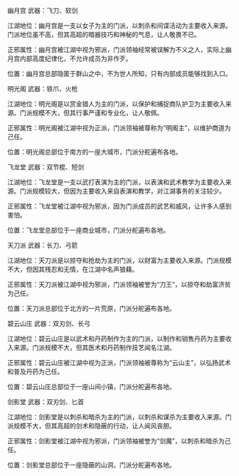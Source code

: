 幽月宫
武器：飞刀、软剑

江湖地位：幽月宫是一支以女子为主的门派，以刺杀和间谍活动为主要收入来源。门派地位虽不高，但其高超的暗器技巧和神秘的气息，让人敬畏不已。

正邪属性：幽月宫被江湖中视为邪派，门派领袖经常被误解为不义之人，实际上幽月宫内部高度纪律化，不允许成员为非作歹。

位置：幽月宫总部隐匿于群山之中，不为世人所知，只有内部成员能够找到入口。

明光阁
武器：铁爪、火枪

江湖地位：明光阁是以赏金猎人为主的门派，以保护和捕捉商队护卫为主要收入来源。门派规模不大，但其行事严谨和专业化，让人敬佩。

正邪属性：明光阁被江湖中视为正派，门派领袖被尊称为“明阁主”，以维护商道为己任。

位置：明光阁总部位于南方的一座大城市，门派分舵遍布各地。

飞龙堂
武器：双节棍、短剑

江湖地位：飞龙堂是一支以武打表演为主的门派，以表演和武术教学为主要收入来源。门派规模较大，但因为主要收入来自表演和教学，对江湖事务的关注较少。

正邪属性：飞龙堂被江湖中视为邪派，因为门派成员的武艺和威风，让许多人感到害怕。

位置：飞龙堂总部位于一座商业城市，门派分舵遍布各地。


天刀派
武器：长刀、弓箭

江湖地位：天刀派是以掠夺和抢劫为主的门派，以财富为主要收入来源。门派规模不大，但因其残忍和无情，在江湖中名声狼藉。

正邪属性：天刀派被江湖中视为邪派，门派领袖被誉为“刀王”，以掠夺和劫富济贫为己任。

位置：天刀派总部位于北方的一片荒原，门派分舵遍布各地。

碧云山庄
武器：双刃剑、长弓

江湖地位：碧云山庄是以武术和丹药制作为主的门派，以制作和销售丹药为主要收入来源。门派规模不大，但其医术和丹药制作技艺闻名江湖。

正邪属性：碧云山庄被江湖中视为正派，门派领袖被尊称为“云山主”，以弘扬武术和普及丹药为己任。

位置：碧云山庄总部位于一座山间小镇，门派分舵遍布各地。

剑影堂
武器：双刃剑、匕首

江湖地位：剑影堂是以刺杀和暗杀为主的门派，以刺杀和谋杀为主要收入来源。门派规模不大，但其高超的剑术和隐蔽的行动，让人闻风丧胆。

正邪属性：剑影堂被江湖中视为邪派，门派领袖被誉为“剑魔”，以刺杀和暗杀为己任。

位置：剑影堂总部位于一座隐蔽的山洞，门派分舵遍布各地。